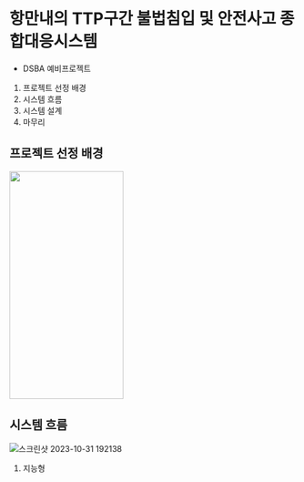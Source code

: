  # 항만내의 TTP구간 불법침입 및 안전사고 종합대응시스템
 - DSBA 예비프로젝트
 1. 프로젝트 선정 배경
 2. 시스템 흐름
 3. 시스템 설계
 4. 마무리

 ## 프로젝트 선정 배경
<img src="https://github.com/jong4499/DSBA_pre_PJT/assets/141287150/3b2911d8-170d-46aa-98a8-fb9276830104" width=200 height = 400/>




 ## 시스템 흐름
 ![스크린샷 2023-10-31 192138](https://github.com/jong4499/DSBA_pre_PJT/assets/141287150/8f1ba3d7-2218-40b6-bfe2-b9c5a66005e9)

1) 지능형 
